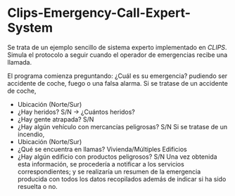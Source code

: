 # Clips-Emergency-Call-Expert-System

Se trata de un ejemplo sencillo de sistema experto implementado en *CLIPS*. Simula el protocolo a seguir cuando el operador de emergencias recibe una llamada.

El programa comienza preguntando: ¿Cuál es su emergencia? pudiendo ser accidente de coche, fuego o una falsa alarma. 
Si se tratase de un accidente de coche, 
- Ubicación (Norte/Sur)
- ¿Hay heridos? S/N -> ¿Cuántos heridos?
- ¿Hay gente atrapada? S/N
- ¿Hay algún vehículo con mercancías peligrosas? S/N
Si se tratase de un incendio,
- Ubicación (Norte/Sur)
- ¿Qué se encuentra en llamas? Vivienda/Múltiples Edificios
- ¿Hay algún edificio con productos peligrosos? S/N
Una vez obtenida esta información, se procedería a notificar a los servicios correspondientes; y se realizaría un resumen de la emergencia producida con todos los datos recopilados además de indicar si ha sido resuelta o no.

